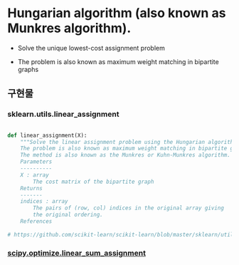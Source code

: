 # Hungarian algorithm (also known as Munkres algorithm).

- Solve the unique lowest-cost assignment problem

- The problem is also known as maximum weight matching in bipartite graphs

## 구현물 

### sklearn.utils.linear_assignment

```python

def linear_assignment(X):
    """Solve the linear assignment problem using the Hungarian algorithm.
    The problem is also known as maximum weight matching in bipartite graphs.
    The method is also known as the Munkres or Kuhn-Munkres algorithm.
    Parameters
    ----------
    X : array
        The cost matrix of the bipartite graph
    Returns
    -------
    indices : array
        The pairs of (row, col) indices in the original array giving
        the original ordering.
    References
    
# https://github.com/scikit-learn/scikit-learn/blob/master/sklearn/utils/linear_assignment_.py
```


### [scipy.optimize.linear_sum_assignment](https://docs.scipy.org/doc/scipy-0.18.1/reference/generated/scipy.optimize.linear_sum_assignment.html)